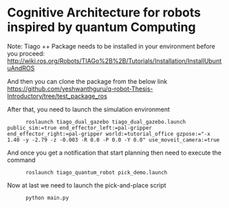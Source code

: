 # Cognitive Architecture for robots inspired by quantum Computing




Note: Tiago ++ Package needs to be installed in your environment before you proceed: http://wiki.ros.org/Robots/TIAGo%2B%2B/Tutorials/Installation/InstallUbuntuAndROS

And then you can clone the package from the below link 
                         https://github.com/yeshwanthguru/q-robot-Thesis-Introductory/tree/test_package_ros

After that, you need to launch the simulation environment 

          roslaunch tiago_dual_gazebo tiago_dual_gazebo.launch public_sim:=true end_effector_left:=pal-gripper end_effector_right:=pal-gripper world:=tutorial_office gzpose:="-x 1.40 -y -2.79 -z -0.003 -R 0.0 -P 0.0 -Y 0.0" use_moveit_camera:=true

And once you get a notification that start planning then need to execute the command

          roslaunch tiago_quantum_robot pick_demo.launch

Now at last we need to launch the pick-and-place script 

          python main.py

